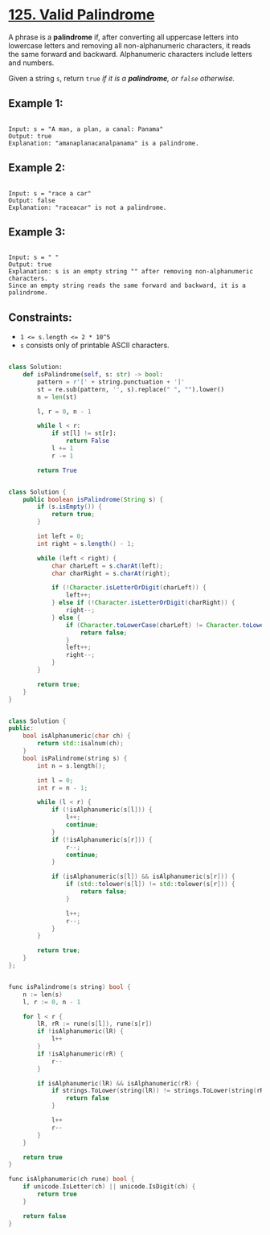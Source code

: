 # [125. Valid Palindrome](https://leetcode.com/problems/valid-palindrome/description/?envType=study-plan-v2&envId=top-interview-150)

A phrase is a **palindrome** if, after converting all uppercase letters into lowercase letters and removing all non-alphanumeric characters, it reads the same forward and backward. Alphanumeric characters include letters and numbers.

Given a string `s`, return `true` _if it is a **palindrome**, or `false` otherwise._

## Example 1:

```

Input: s = "A man, a plan, a canal: Panama"
Output: true
Explanation: "amanaplanacanalpanama" is a palindrome.

```

## Example 2:

```

Input: s = "race a car"
Output: false
Explanation: "raceacar" is not a palindrome.

```

## Example 3:

```

Input: s = " "
Output: true
Explanation: s is an empty string "" after removing non-alphanumeric characters.
Since an empty string reads the same forward and backward, it is a palindrome.

```

## Constraints:

- `1 <= s.length <= 2 * 10^5`
- `s` consists only of printable ASCII characters.

```python

class Solution:
    def isPalindrome(self, s: str) -> bool:
        pattern = r'[' + string.punctuation + ']'
        st = re.sub(pattern, '', s).replace(" ", "").lower()
        n = len(st)

        l, r = 0, n - 1

        while l < r:
            if st[l] != st[r]:
                return False
            l += 1
            r -= 1

        return True

```

```java

class Solution {
    public boolean isPalindrome(String s) {
        if (s.isEmpty()) {
            return true;
        }

        int left = 0;
        int right = s.length() - 1;

        while (left < right) {
            char charLeft = s.charAt(left);
            char charRight = s.charAt(right);

            if (!Character.isLetterOrDigit(charLeft)) {
                left++;
            } else if (!Character.isLetterOrDigit(charRight)) {
                right--;
            } else {
                if (Character.toLowerCase(charLeft) != Character.toLowerCase(charRight)) {
                    return false;
                }
                left++;
                right--;
            }
        }

        return true;
    }
}

```

```cpp

class Solution {
public:
    bool isAlphanumeric(char ch) {
        return std::isalnum(ch);
    }
    bool isPalindrome(string s) {
        int n = s.length();

        int l = 0;
        int r = n - 1;

        while (l < r) {
            if (!isAlphanumeric(s[l])) {
                l++;
                continue;
            }
            if (!isAlphanumeric(s[r])) {
                r--;
                continue;
            }

            if (isAlphanumeric(s[l]) && isAlphanumeric(s[r])) {
                if (std::tolower(s[l]) != std::tolower(s[r])) {
                    return false;
                }

                l++;
                r--;
            }
        }

        return true;
    }
};

```

```cpp

func isPalindrome(s string) bool {
    n := len(s)
    l, r := 0, n - 1

    for l < r {
        lR, rR := rune(s[l]), rune(s[r])
        if !isAlphanumeric(lR) {
            l++
        }
        if !isAlphanumeric(rR) {
            r--
        }

        if isAlphanumeric(lR) && isAlphanumeric(rR) {
            if strings.ToLower(string(lR)) != strings.ToLower(string(rR)) {
                return false
            }

            l++
            r--
        }
    }

    return true
}

func isAlphanumeric(ch rune) bool {
    if unicode.IsLetter(ch) || unicode.IsDigit(ch) {
        return true
    }

    return false
}

```
